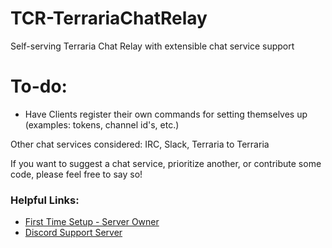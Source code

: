 # TCR-TerrariaChatRelay
Self-serving Terraria Chat Relay with extensible chat service support  

# To-do:

* Have Clients register their own commands for setting themselves up (examples: tokens, channel id's, etc.)

Other chat services considered: IRC, Slack, Terraria to Terraria

If you want to suggest a chat service, prioritize another, or contribute some code, please feel free to say so!

### Helpful Links:
* [First Time Setup - Server Owner](https://github.com/Everni/TCR-TerrariaChatRelay/wiki/First-Time-Setup-Server-Owner)
* [Discord Support Server](https://discord.gg/xAQGT4VetN)